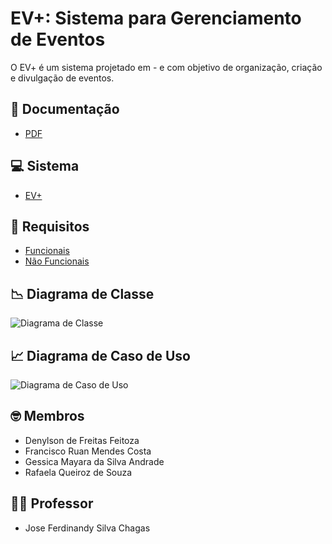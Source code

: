# EV+: Sistema para Gerenciamento de Eventos

O EV+ é um sistema projetado em - e com objetivo de organização, criação e divulgação de eventos.

## 📜 Documentação
- [PDF]()

## 💻 Sistema
- [EV+]()

## 📌 Requisitos 
- [Funcionais]()
- [Não Funcionais]()

## 📉 Diagrama de Classe
![Diagrama de Classe]()

## 📈 Diagrama de Caso de Uso
![Diagrama de Caso de Uso]()

## 🤓 Membros
  - Denylson de Freitas Feitoza
  - Francisco Ruan Mendes Costa
  - Gessica Mayara da Silva Andrade
  - Rafaela Queiroz de Souza

## 👨‍🏫 Professor
  - Jose Ferdinandy Silva Chagas
